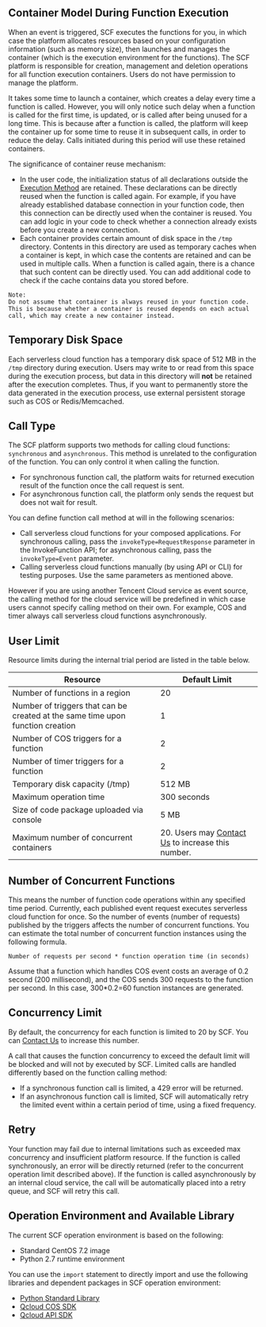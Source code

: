 ## Container Model During Function Execution
When an event is triggered, SCF executes the functions for you, in which case the platform allocates resources based on your configuration information (such as memory size), then launches and manages the container (which is the execution environment for the functions). The SCF platform is responsible for creation, management and deletion operations for all function execution containers. Users do not have permission to manage the platform.

It takes some time to launch a container, which creates a delay every time a function is called. However, you will only notice such delay when a function is called for the first time, is updated, or is called after being unused for a long time. This is because after a function is called, the platform will keep the container up for some time to reuse it in subsequent calls, in order to reduce the delay. Calls initiated during this period will use these retained containers.

The significance of container reuse mechanism:

- In the user code, the initialization status of all declarations outside the [Execution Method](https://www.qcloud.com/document/product/583/9210#.E6.89.A7.E8.A1.8C.E6.96.B9.E6.B3.95) are retained. These declarations can be directly reused when the function is called again. For example, if you have already established database connection in your function code, then this connection can be directly used when the container is reused. You can add logic in your code to check whether a connection already exists before you create a new connection.
- Each container provides certain amount of disk space in the `/tmp` directory. Contents in this directory are used as temporary caches when a container is kept, in which case the contents are retained and can be used in multiple calls. When a function is called again, there is a chance that such content can be directly used. You can add additional code to check if the cache contains data you stored before.

```
Note:
Do not assume that container is always reused in your function code. This is because whether a container is reused depends on each actual call, which may create a new container instead.
```
## Temporary Disk Space
Each serverless cloud function has a temporary disk space of 512 MB in the `/tmp` directory during execution. Users may write to or read from this space during the execution process, but data in this directory will **not** be retained after the execution completes. Thus, if you want to permanently store the data generated in the execution process, use external persistent storage such as COS or Redis/Memcached.

## Call Type
The SCF platform supports two methods for calling cloud functions: `synchronous` and `asynchronous`. This method is unrelated to the configuration of the function. You can only control it when calling the function.

- For synchronous function call, the platform waits for returned execution result of the function once the call request is sent.
- For asynchronous function call, the platform only sends the request but does not wait for result.

You can define function call method at will in the following scenarios:

- Call serverless cloud functions for your composed applications. For synchronous calling, pass the `invokeType=RequestResponse` parameter in the InvokeFunction API; for asynchronous calling, pass the `invokeType=Event` parameter.
- Calling serverless cloud functions manually (by using API or CLI) for testing purposes. Use the same parameters as mentioned above.

However if you are using another Tencent Cloud service as event source, the calling method for the cloud service will be predefined in which case users cannot specify calling method on their own. For example, COS and timer always call serverless cloud functions asynchronously.

## User Limit

Resource limits during the internal trial period are listed in the table below.

| Resource | Default Limit |
|--|--|
| Number of functions in a region | 20 |
| Number of triggers that can be created at the same time upon function creation | 1 |
| Number of COS triggers for a function | 2 |
| Number of timer triggers for a function | 2 |
| Temporary disk capacity (/tmp) | 512 MB |
| Maximum operation time | 300 seconds |
| Size of code package uploaded via console | 5 MB |
| Maximum number of concurrent containers | 20. Users may [Contact Us](https://www.qcloud.com/document/product/583/9712) to increase this number. |

## Number of Concurrent Functions
This means the number of function code operations within any specified time period. Currently, each published event request executes serverless cloud function for once. So the number of events (number of requests) published by the triggers affects the number of concurrent functions. You can estimate the total number of concurrent function instances using the following formula.
```
Number of requests per second * function operation time (in seconds) 
```
Assume that a function which handles COS event costs an average of 0.2 second (200 millisecond), and the COS sends 300 requests to the function per second. In this case, 300*0.2=60 function instances are generated.


## Concurrency Limit

By default, the concurrency for each function is limited to 20 by SCF. You can [Contact Us](https://www.qcloud.com/document/product/583/9712) to increase this number.

A call that causes the function concurrency to exceed the default limit will be blocked and will not by executed by SCF. Limited calls are handled differently based on the function calling method:

- If a synchronous function call is limited, a 429 error will be returned.
- If an asynchronous function call is limited, SCF will automatically retry the limited event within a certain period of time, using a fixed frequency.
 
## Retry

Your function may fail due to internal limitations such as exceeded max concurrency and insufficient platform resource. If the function is called synchronously, an error will be directly returned (refer to the concurrent operation limit described above). If the function is called asynchronously by an internal cloud service, the call will be automatically placed into a retry queue, and SCF will retry this call.

## Operation Environment and Available Library

The current SCF operation environment is based on the following:

- Standard CentOS 7.2 image
- Python 2.7 runtime environment

You can use the `import` statement to directly import and use the following libraries and dependent packages in SCF operation environment:

- [Python Standard Library](http://usyiyi.cn/translate/python_278/library/index.html)
- [Qcloud COS SDK](https://www.qcloud.com/document/product/436/6275)
- [Qcloud API SDK](https://www.qcloud.com/document/developer-resource/494/7244)



